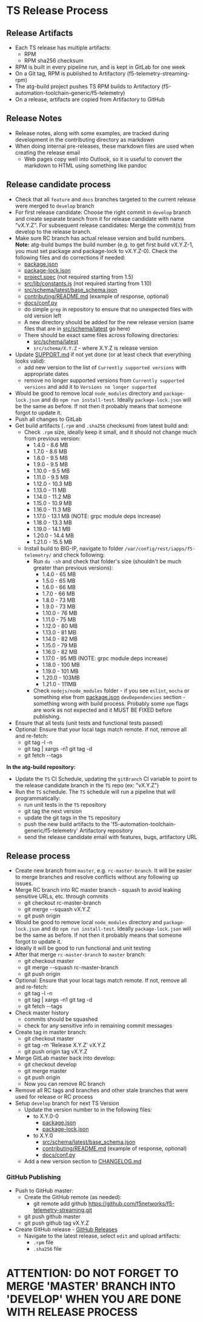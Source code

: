 # TS Release Process

## Release Artifacts

* Each TS release has multiple artifacts:
  * RPM
  * RPM sha256 checksum
* RPM is built in every pipeline run, and is kept in GitLab for one week
* On a Git tag, RPM is published to Artifactory (f5-telemetry-streaming-rpm)
* The atg-build project pushes TS RPM builds to Artifactory (f5-automation-toolchain-generic/f5-telemetry)
* On a release, artifacts are copied from Artifactory to GitHub

## Release Notes

* Release notes, along with some examples, are tracked during development in the contributing directory as markdown
* When doing internal pre-releases, these markdown files are used when creating the release email
  * Web pages copy well into Outlook, so it is useful to convert the markdown to HTML using something like pandoc

## Release candidate process

* Check that all `feature` and `docs` branches targeted to the current release were merged to `develop` branch
* For first release candidate: Choose the right commit in `develop` branch and create separate branch from it for release candidate with name "vX.Y.Z". For subsequent release candidates: Merge the commit(s) from develop to the release branch.
* Make sure RC branch has actual release version and build numbers. **Note:** atg-build bumps the build number (e.g. to get first build vX.Y.Z-1, you must set package and package-lock to vX.Y.Z-0). Check the following files and do corrections if needed:
  * [package.json](package.json)
  * [package-lock.json](package-lock.json)
  * [project.spec](project.spec) (not required starting from 1.5)
  * [src/lib/constants.js](src/lib/constants.js) (not required starting from 1.10)
  * [src/schema/latest/base_schema.json](src/schema/latest/base_schema.json)
  * [contributing/README.md](contributing/README.md) (example of response, optional)
  * [docs/conf.py](docs/conf.py)
  * do simple `grep` in repository to ensure that no unexpected files with old version left
  * A new directory should be added for the new release version (same files that are in [src/schema/latest](src/schema/latest) go here)
  * There should be exact same files across following directories:
    * [src/schema/latest](src/schema/latest)
    * `src/schema/X.Y.Z` - where X.Y.Z is release version
* Update [SUPPORT.md](SUPPORT.md) if not yet done (or at least check that everything looks valid):
  * add new version to the list of `Currently supported versions` with appropriate dates
  * remove no longer supported versions from `Currently supported versions` and add it to `Versions no longer supported`
* Would be good to remove local `node_modules` directory and `package-lock.json` and do `npm run install-test`. Ideally `package-lock.json` will be the same as before. If not then it probably means that someone forgot to update it.
* Push all changes to GitLab
* Get build artifacts (`.rpm` and `.sha256` checksum) from latest build and:
  * Check `.rpm` size, ideally keep it small, and it should not change much from previous version:
    * 1.4.0 - 8.6 MB
    * 1.7.0 - 8.6 MB
    * 1.8.0 - 9.5 MB
    * 1.9.0 - 9.5 MB
    * 1.10.0 - 9.5 MB
    * 1.11.0 - 9.5 MB
    * 1.12.0 - 10.3 MB
    * 1.13.0 - 11 MB
    * 1.14.0 - 11.2 MB
    * 1.15.0 - 10.9 MB
    * 1.16.0 - 11.3 MB
    * 1.17.0 - 13.1 MB (NOTE: grpc module deps increase)
    * 1.18.0 - 13.3 MB
    * 1.19.0 - 14.1 MB
    * 1.20.0 - 14.4 MB
    * 1.21.0 - 15.5 MB
  * Install build to BIG-IP, navigate to folder `/var/config/rest/iapps/f5-telemetry/` and check following:
    * Run `du -sh` and check that folder's size (shouldn't be much greater than previous versions):
      * 1.4.0 - 65 MB
      * 1.5.0 - 65 MB
      * 1.6.0 - 66 MB
      * 1.7.0 - 66 MB
      * 1.8.0 - 73 MB
      * 1.9.0 - 73 MB
      * 1.10.0 - 76 MB
      * 1.11.0 - 75 MB
      * 1.12.0 - 80 MB
      * 1.13.0 - 81 MB
      * 1.14.0 - 82 MB
      * 1.15.0 - 79 MB
      * 1.16.0 - 82 MB
      * 1.17.0 - 95 MB (NOTE: grpc module deps increase)
      * 1.18.0 - 100 MB
      * 1.19.0 - 101 MB
      * 1.20.0 - 103MB
      * 1.21.0 - 111MB
    * Check `nodejs/node_modules` folder - if you see `eslint`, `mocha` or something else from [package.json](package.json) `devDependencies` section - something wrong with build process. Probably some `npm` flags are work as not expected and it MUST BE FIXED before publishing.
* Ensure that all tests (unit tests and functional tests passed)
* Optional: Ensure that your local tags match remote. If not, remove all and re-fetch:
  * git tag -l -n
  * git tag | xargs -n1 git tag -d
  * git fetch --tags

**In the atg-build repository:**
* Update the `TS` CI Schedule, updating the `gitBranch` CI variable to point to the release candidate branch in the `TS` repo (ex: "vX.Y.Z")
* Run the `TS` schedule. The `TS` schedule will run a pipeline that will programmatically:
  * run unit tests in the `TS` repository
  * git tag the next version
  * update the git tags in the `TS` repository
  * push the new build artifacts to the 'f5-automation-toolchain-generic/f5-telemetry' Artifactory repository
  * send the release candidate email with features, bugs, artifactory URL

## Release process

* Create new branch from `master`, e.g. `rc-master-branch`. It will be easier to merge branches and resolve conflicts without any following up issues.
* Merge RC branch into RC master branch - squash to avoid leaking sensitive URLs, etc. through commits
  * git checkout rc-master-branch
  * git merge --squash vX.Y.Z
  * git push origin
* Would be good to remove local `node_modules` directory and `package-lock.json` and do `npm run install-test`. Ideally `package-lock.json` will be the same as before. If not then it probably means that someone forgot to update it.
* Ideally it will be good to run functional and unit testing
* After that merge `rc-master-branch` to `master` branch:
  * git checkout master
  * git merge --squash rc-master-branch
  * git push origin
* Optional: Ensure that your local tags match remote. If not, remove all and re-fetch:
  * git tag -l -n
  * git tag | xargs -n1 git tag -d
  * git fetch --tags
* Check master history
  * commits should be squashed
  * check for any sensitive info in remaining commit messages
* Create tag in master branch:
  * git checkout master
  * git tag -m 'Release X.Y.Z' vX.Y.Z
  * git push origin tag vX.Y.Z
* Merge GitLab master back into develop:
  * git checkout develop
  * git merge master
  * git push origin
  * Now you can remove RC branch
* Remove all RC tags and branches and other stale branches that were used for release or RC process
* Setup `develop` branch for next TS Version
  * Update the version number to in the following files:
    * to X.Y.0-0
      * [package.json](package.json)
      * [package-lock.json](package-lock.json)
    * to X.Y.0
      * [src/schema/latest/base_schema.json](src/schema/latest/base_schema.json)
      * [contributing/README.md](contributing/README.md) (example of response, optional)
      * [docs/conf.py](docs/conf.py)
  * Add a new version section to [CHANGELOG.md](CHANGELOG.md)

### GitHub Publishing
* Push to GitHub master:
  * Create the GitHub remote (as needed):
    * git remote add github https://github.com/f5networks/f5-telemetry-streaming.git
  * git push github master
  * git push github tag vX.Y.Z
* Create GitHub release - [GitHub Releases](https://github.com/f5networks/f5-telemetry-streaming/releases)
  * Navigate to the latest release, select `edit` and upload artifacts:
    * `.rpm` file
    * `.sha256` file

# ATTENTION: DO NOT FORGET TO MERGE 'MASTER' BRANCH INTO 'DEVELOP' WHEN YOU ARE DONE WITH RELEASE PROCESS